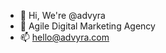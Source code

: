 - 👋 Hi, We're @advyra
- 👀 Agile Digital Marketing Agency 
- 📫 hello@advyra.com

<!---
advyra/advyra is a ✨ special ✨ repository because its `README.md` (this file) appears on your GitHub profile.
You can click the Preview link to take a look at your changes.
--->
